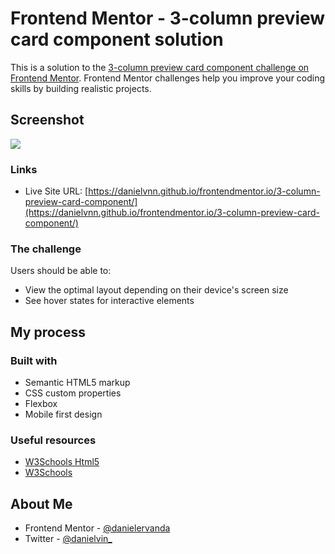 # Frontend Mentor - 3-column preview card component solution

This is a solution to the [3-column preview card component challenge on Frontend Mentor](https://www.frontendmentor.io/challenges/3column-preview-card-component-pH92eAR2-). Frontend Mentor challenges help you improve your coding skills by building realistic projects.

## Screenshot

![](./design/desktop-preview.jpg)

### Links

-   Live Site URL: [https://danielvnn.github.io/frontendmentor.io/3-column-preview-card-component/](https://danielvnn.github.io/frontendmentor.io/3-column-preview-card-component/)

### The challenge

Users should be able to:

-   View the optimal layout depending on their device's screen size
-   See hover states for interactive elements

## My process

### Built with

-   Semantic HTML5 markup
-   CSS custom properties
-   Flexbox
-   Mobile first design

### Useful resources

-   [W3Schools Html5](https://www.w3schools.com/html/)
-   [W3Schools](https://www.w3schools.com/css/)

## About Me

-   Frontend Mentor - [@danielervanda](https://www.frontendmentor.io/profile/danielervanda)
-   Twitter - [@danielvin\_](https://www.twitter.com/danielvin_)
